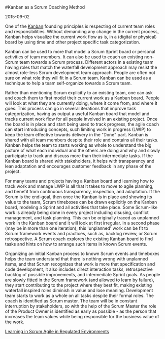 #Kanban as a Scrum Coaching Method

2015-09-02

<!--- tags: management agile -->

One of the [Kanban](https://en.wikipedia.org/wiki/Kanban) founding principles is respecting of current team roles and responsibilities. Without demanding any change in the current process, Kanban helps visualize the current work flow as is, in a (digital or physical) board by using time and other project specific task categorization. 

Kanban can be used to more that model a Scrum Sprint board or personal activities of team members. It can also be used to coach an existing non-Scrum team towards a Scrum process. Different actors in a existing team having roles that match the waterfall development approach may resist the almost role-less Scrum development team approach. People are often not sure on what role they will fit in a Scrum team. Kanban can be used as a technique to help a team self-organize towards a Scrum team.

Rather than mentioning Scrum explicitly to an existing team, one can ask and coach them to first model their current work as a Kanban board. People will look at what they are currently doing, where it come from, and where it goes. This process can go in several iterations that improve task categorization, having as output a useful Kanban board that model and tracks current work flow for all people involved in an existing project. Once the board is in place and start being used to track progress, the agile coach can start introducing concepts, such limiting work in progress (LWIP) to keep the team effective towards delivery in the "Done" part. Kanban is shared with all team members despite their role and contains all their tasks. Kanban helps the team to starts working as whole to understand the big picture of what each individual and the others are doing and why and slowly participate to track and discuss more than their intermediate tasks. If the Kanban board is shared with stakeholders, it helps with transparency and lean adaptation and encourages customer feedback in any phase of the project.

For many teams and projects having a Kanban board and learning how to track work and manage LWIP is all that it takes to move to agile planning, and benefit from continuous transparency, inspection, and adaptation. If the Scrum is the end-goal, then once the Kanban is in place and showing its value to the team, Scrum timeboxes can be drawn explicitly on the Kanban board, modeling a Sprint and all activities that take place. Some Scrum-like work is already being done in every project including disusing, conflict management, and task planning. This can be originally traced as unplanned work in the Kanban board and it will look at first irregular. In a second phase (may be in more than one iteration), this 'unplanned' work can be fit to Scrum framework events and practices, such as, backlog review, or Scrum retrospective. A Scrum coach explores the existing Kanban board to find tasks and hints on how to arrange such items in known Scrum events.

Organizing an initial Kanban process to known Scrum events and timeboxes helps the team understand that there is nothing wrong with unplanned items, and that Scrum recognizes that work is more that specification and code development, it also includes direct interaction tasks, retrospective backlog of possible improvements, and intermediate Sprint goals. As people are slowly fitted in the Scrum framework (and allowed to learn by failure), they start contributing to the project where they best fit, making existing waterfall inspired roles diminish in value and lose meaning. Development team starts to work as a whole on all tasks despite their formal roles. The coach is identified as Scrum master. The team will be in constant interruption by stakeholders, so with the help of the Scrum Master the role of the Product Owner is identified as early as possible - as the person that increases the team values while being responsible for the business value of the work. 

<ins class='nfooter'><a id='fprev' href='#blog/2015/2015-09-04-Learning-in-Scrum.md'>Learning in Scrum</a> <a id='fnext' href='#blog/2015/2015-08-31-Agile-in-Regulated-Environments.md'>Agile in Regulated Environments</a></ins>
